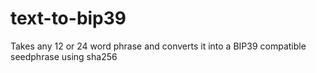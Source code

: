 # text-to-bip39
Takes any 12 or 24 word phrase and converts it into a BIP39 compatible seedphrase using sha256
